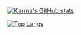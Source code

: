 [![Karma's GitHub stats](https://github-readme-stats.vercel.app/api?username=Ie-Karma&show_icons=true&theme=highcontrast&count_private=true)](https://github.com/Ie-Karma/github-readme-stats)

[![Top Langs](https://github-readme-stats.vercel.app/api/top-langs/?username=Ie-Karma&hide_progress=false&show_icons=true&theme=highcontrast&count_private=true)](https://github.com/Ie-Karma/github-readme-stats)

